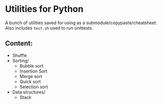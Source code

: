 # Utilities for Python

A bunch of utilities saved for using as a submodule/copypaste/cheatsheet. \
Also includes `test.sh` used to run unittests.

## Content:
- Shuffle
- Sorting/
    - Bubble sort
    - Insertion Sort
    - Merge sort
    - Quick sort
    - Selection sort 
- Data structures/
    - Stack